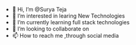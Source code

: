 - 👋 Hi, I’m @Surya Teja
- 👀 I’m interested in learing New Technologies
- 🌱 I’m currently learning full stack technologies
- 💞️ I’m looking to collaborate on 
- 📫 How to reach me ,through social media

